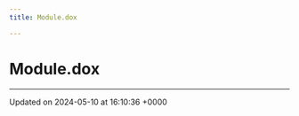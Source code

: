 ```yaml
---
title: Module.dox

---
```


# Module.dox








-------------------------------

Updated on 2024-05-10 at 16:10:36 +0000
